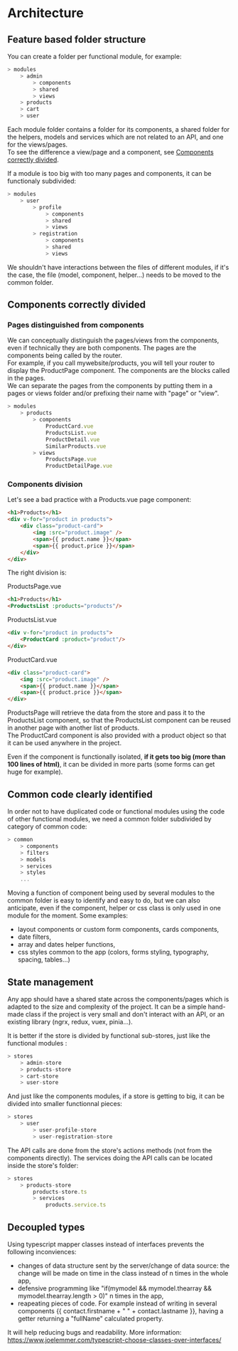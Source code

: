 # Architecture

## Feature based folder structure

You can create a folder per functional module, for example:

```js
> modules
    > admin
        > components
        > shared
        > views
    > products
    > cart
    > user
```

Each module folder contains a folder for its components, a shared folder for the helpers, models and services which are not related to an API, and one for the views/pages.<br>
To see the difference a view/page and a component, see <a href="architecture.md?id=components-correctly-divided">Components correctly divided</a>.

If a module is too big with too many pages and components, it can be functionaly subdivided:

```js
> modules
    > user
        > profile
            > components
            > shared
            > views
        > registration
            > components
            > shared
            > views
```

We shouldn't have interactions between the files of different modules, if it's the case, the file (model, component, helper...) needs to be moved to the common folder.

## Components correctly divided
### Pages distinguished from components 

We can conceptually distinguish the pages/views from the components, even if technically they are both components.
The pages are the components being called by the router.<br> 
For example, if you call mywebsite/products, you will tell your router to display the ProductPage component.
The components are the blocks called in the pages.<br>
We can separate the pages from the components by putting them in a pages or views folder and/or prefixing their name with "page" or "view".

```js
> modules
    > products
        > components
            ProductCard.vue
            ProductsList.vue
            ProductDetail.vue
            SimilarProducts.vue
        > views
            ProductsPage.vue
            ProductDetailPage.vue
```

### Components division

Let's see a bad practice with a Products.vue page component: 

```html
<h1>Products</h1>
<div v-for="product in products">
    <div class="product-card">
        <img :src="product.image" />
        <span>{{ product.name }}</span>
        <span>{{ product.price }}</span>
    </div>
</div>
```

The right division is:

ProductsPage.vue
```html
<h1>Products</h1>
<ProductsList :products="products"/>
```

ProductsList.vue
```html
<div v-for="product in products">
    <ProductCard :product="product"/>
</div>
```

ProductCard.vue
```html
<div class="product-card">
    <img :src="product.image" />
    <span>{{ product.name }}</span>
    <span>{{ product.price }}</span>
</div>
```

ProductsPage will retrieve the data from the store and pass it to the ProductsList component, so that the ProductsList component can be reused in another page with another list of products.<br>
The ProductCard component is also provided with a product object so that it can be used anywhere in the project.

Even if the component is functionally isolated, <b>if it gets too big (more than 100 lines of html)</b>, it can be divided in more parts (some forms can get huge for example).

## Common code clearly identified

In order not to have duplicated code or functional modules using the code of other functional modules, we need a common folder subdivided by category of common code:

```js
> common
    > components
    > filters
    > models
    > services
    > styles
    ...
```

Moving a function of component being used by several modules to the common folder is easy to identify and easy to do, but we can also anticipate, even if the component, helper or css class is only used in one module for the moment. Some examples:
- layout components or custom form components, cards components,
- date filters,
- array and dates helper functions,
- css styles common to the app (colors, forms styling, typography, spacing, tables...)

## State management

Any app should have a shared state across the components/pages which is adapted to the size and complexity of the project.
It can be a simple hand-made class if the project is very small and don't interact with an API, or an existing library (ngrx, redux, vuex, pinia...).

It is better if the store is divided by functional sub-stores, just like the functional modules :

```js
> stores
    > admin-store
    > products-store
    > cart-store
    > user-store
```

And just like the components modules, if a store is getting to big, it can be divided into smaller functionnal pieces:

```js
> stores
    > user
        > user-profile-store
        > user-registration-store
```

The API calls are done from the store's actions methods (not from the components directly).
The services doing the API calls can be located inside the store's folder:

```js
> stores
    > products-store
        products-store.ts
        > services
            products.service.ts
```

## Decoupled types

Using typescript mapper classes instead of interfaces prevents the following inconviences:
- changes of data structure sent by the server/change of data source: the change will be made on time in the class instead of n times in the whole app,
- defensive programming like "if(mymodel && mymodel.thearray && mymodel.thearray.length > 0)" n times in the app,
- reapeating pieces of code. For example instead of writing in several components {{ contact.firstname + " " + contact.lastname }}, having a getter returning a "fullName" calculated property.

It will help reducing bugs and readability.
More information: https://www.joelemmer.com/typescript-choose-classes-over-interfaces/
